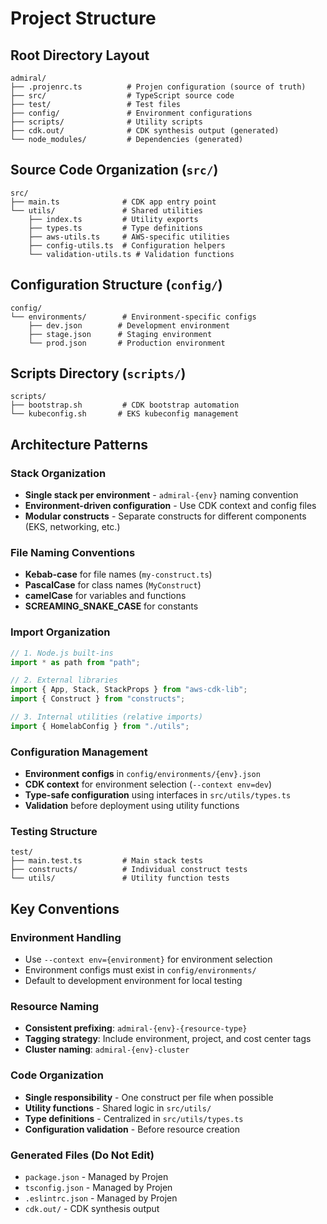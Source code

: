 # Project Structure

## Root Directory Layout

```
admiral/
├── .projenrc.ts          # Projen configuration (source of truth)
├── src/                  # TypeScript source code
├── test/                 # Test files
├── config/               # Environment configurations
├── scripts/              # Utility scripts
├── cdk.out/              # CDK synthesis output (generated)
└── node_modules/         # Dependencies (generated)
```

## Source Code Organization (`src/`)

```
src/
├── main.ts              # CDK app entry point
└── utils/               # Shared utilities
    ├── index.ts         # Utility exports
    ├── types.ts         # Type definitions
    ├── aws-utils.ts     # AWS-specific utilities
    ├── config-utils.ts  # Configuration helpers
    └── validation-utils.ts # Validation functions
```

## Configuration Structure (`config/`)

```
config/
└── environments/        # Environment-specific configs
    ├── dev.json        # Development environment
    ├── stage.json      # Staging environment
    └── prod.json       # Production environment
```

## Scripts Directory (`scripts/`)

```
scripts/
├── bootstrap.sh         # CDK bootstrap automation
└── kubeconfig.sh       # EKS kubeconfig management
```

## Architecture Patterns

### Stack Organization

- **Single stack per environment** - `admiral-{env}` naming convention
- **Environment-driven configuration** - Use CDK context and config files
- **Modular constructs** - Separate constructs for different components (EKS, networking, etc.)

### File Naming Conventions

- **Kebab-case** for file names (`my-construct.ts`)
- **PascalCase** for class names (`MyConstruct`)
- **camelCase** for variables and functions
- **SCREAMING_SNAKE_CASE** for constants

### Import Organization

```typescript
// 1. Node.js built-ins
import * as path from "path";

// 2. External libraries
import { App, Stack, StackProps } from "aws-cdk-lib";
import { Construct } from "constructs";

// 3. Internal utilities (relative imports)
import { HomelabConfig } from "./utils";
```

### Configuration Management

- **Environment configs** in `config/environments/{env}.json`
- **CDK context** for environment selection (`--context env=dev`)
- **Type-safe configuration** using interfaces in `src/utils/types.ts`
- **Validation** before deployment using utility functions

### Testing Structure

```
test/
├── main.test.ts         # Main stack tests
├── constructs/          # Individual construct tests
└── utils/               # Utility function tests
```

## Key Conventions

### Environment Handling

- Use `--context env={environment}` for environment selection
- Environment configs must exist in `config/environments/`
- Default to development environment for local testing

### Resource Naming

- **Consistent prefixing**: `admiral-{env}-{resource-type}`
- **Tagging strategy**: Include environment, project, and cost center tags
- **Cluster naming**: `admiral-{env}-cluster`

### Code Organization

- **Single responsibility** - One construct per file when possible
- **Utility functions** - Shared logic in `src/utils/`
- **Type definitions** - Centralized in `src/utils/types.ts`
- **Configuration validation** - Before resource creation

### Generated Files (Do Not Edit)

- `package.json` - Managed by Projen
- `tsconfig.json` - Managed by Projen
- `.eslintrc.json` - Managed by Projen
- `cdk.out/` - CDK synthesis output
